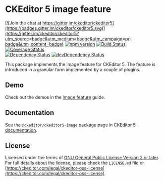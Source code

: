 CKEditor 5 image feature
========================================

[![Join the chat at https://gitter.im/ckeditor/ckeditor5](https://badges.gitter.im/ckeditor/ckeditor5.svg)](https://gitter.im/ckeditor/ckeditor5?utm_source=badge&utm_medium=badge&utm_campaign=pr-badge&utm_content=badge)
[![npm version](https://badge.fury.io/js/%40ckeditor%2Fckeditor5-image.svg)](https://www.npmjs.com/package/@ckeditor/ckeditor5-image)
[![Build Status](https://travis-ci.org/ckeditor/ckeditor5-image.svg?branch=master)](https://travis-ci.org/ckeditor/ckeditor5-image)
[![Coverage Status](https://coveralls.io/repos/github/ckeditor/ckeditor5-image/badge.svg?branch=master)](https://coveralls.io/github/ckeditor/ckeditor5-image?branch=master)
<br>
[![Dependency Status](https://david-dm.org/ckeditor/ckeditor5-image/status.svg)](https://david-dm.org/ckeditor/ckeditor5-image)
[![devDependency Status](https://david-dm.org/ckeditor/ckeditor5-image/dev-status.svg)](https://david-dm.org/ckeditor/ckeditor5-image?type=dev)

This package implements the image feature for CKEditor 5. The feature is introduced in a granular form implemented by a couple of plugins.

## Demo

Check out the demos in the [Image feature](https://ckeditor.com/docs/ckeditor5/latest/features/image.html) guide.

## Documentation

See the [`@ckeditor/ckeditor5-image` package](https://ckeditor.com/docs/ckeditor5/latest/api/image.html) page in [CKEditor 5 documentation](https://ckeditor.com/docs/ckeditor5/latest/).

## License

Licensed under the terms of [GNU General Public License Version 2 or later](http://www.gnu.org/licenses/gpl.html). For full details about the license, please check the `LICENSE.md` file or [https://ckeditor.com/legal/ckeditor-oss-license](https://ckeditor.com/legal/ckeditor-oss-license).
